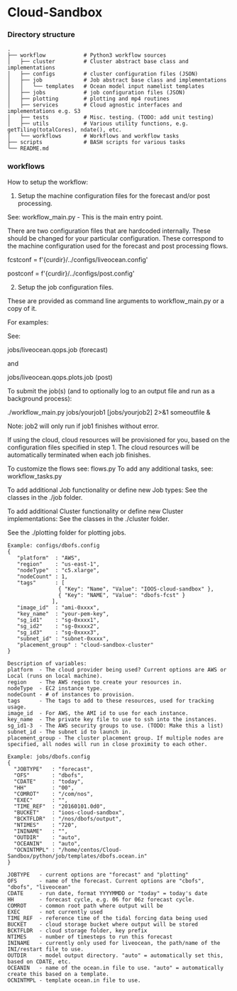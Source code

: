 # Cloud-Sandbox

### Directory structure

    .
    ├── workflow            # Python3 workflow sources
    │   ├── cluster         # Cluster abstract base class and implementations 
    │   ├── configs         # cluster configuration files (JSON)
    │   ├── job             # Job abstract base class and implementations
    │   │   └── templates   # Ocean model input namelist templates
    │   ├── jobs            # job configuration files (JSON)
    │   ├── plotting        # plotting and mp4 routines
    │   ├── services        # Cloud agnostic interfaces and implementations e.g. S3
    │   ├── tests           # Misc. testing. (TODO: add unit testing)
    │   ├── utils           # Various utility functions, e.g. getTiling(totalCores), ndate(), etc.
    │   └── workflows       # Workflows and workflow tasks
    ├── scripts             # BASH scripts for various tasks
    └── README.md

### workflows

How to setup the workflow:

1. Setup the machine configuration files for the forecast and/or post processing.

See: workflow_main.py - This is the main entry point. 

There are two configuration files that are hardcoded internally. These should be changed for your particular configuration. These correspond to the machine configuration used for the forecast and post processing flows.

fcstconf = f'{curdir}/../configs/liveocean.config'

postconf = f'{curdir}/../configs/post.config'

2. Setup the job configuration files. 

These are provided as command line arguments to workflow_main.py or a copy of it.

For examples:

See:

 jobs/liveocean.qops.job (forecast)

 and

 jobs/liveocean.qops.plots.job (post)

To submit the job(s) (and to optionally log to an output file and run as a background process):

./workflow_main.py jobs/yourjob1 [jobs/yourjob2] 2>&1 someoutfile &

Note: job2 will only run if job1 finishes without error.

If using the cloud, cloud resources will be provisioned for you, based on the configuration files specified in step 1. The cloud resources will be automatically terminated when each job finishes.

To customize the flows see: flows.py
To add any additional tasks, see: workflow_tasks.py

To add additional Job functionality or define new Job types:
  See the classes in the ./job folder.

To add additional Cluster functionality or define new Cluster implementations:
  See the classes in the ./cluster folder.

See the ./plotting folder for plotting jobs.
```
Example: configs/dbofs.config
{
   "platform"  : "AWS",
   "region"    : "us-east-1",
   "nodeType"  : "c5.xlarge",
   "nodeCount" : 1,
   "tags"      : [ 
                { "Key": "Name", "Value": "IOOS-cloud-sandbox" },
                { "Key": "NAME", "Value": "dbofs-fcst" }
              ],
   "image_id"  : "ami-0xxxx",
   "key_name"  : "your-pem-key",
   "sg_id1"    : "sg-0xxxx1",
   "sg_id2"    : "sg-0xxxx2",
   "sg_id3"    : "sg-0xxxx3",
   "subnet_id" : "subnet-0xxxx",
   "placement_group" : "cloud-sandbox-cluster"
}
```

```
Description of variables:
platform  - The cloud provider being used? Current options are AWS or Local (runs on local machine).
region    - The AWS region to create your resources in.
nodeType  - EC2 instance type.
nodeCount - # of instances to provision.
tags      - The tags to add to these resources, used for tracking usage.
image_id  - For AWS, the AMI id to use for each instance.
key_name  - The private key file to use to ssh into the instances.
sg_id1-3  - The AWS security groups to use. (TODO: Make this a list)
subnet_id - The subnet id to launch in.
placement_group - The cluster placement group. If multiple nodes are specified, all nodes will run in close proximity to each other.
```

```
Example: jobs/dbofs.config
{
  "JOBTYPE"   : "forecast",
  "OFS"       : "dbofs",
  "CDATE"     : "today",
  "HH"        : "00",
  "COMROT"    : "/com/nos",
  "EXEC"      : "",
  "TIME_REF"  : "20160101.0d0",
  "BUCKET"    : "ioos-cloud-sandbox",
  "BCKTFLDR"  : "/nos/dbofs/output",
  "NTIMES"    : "720",
  "ININAME"   : "",
  "OUTDIR"    : "auto",
  "OCEANIN"   : "auto",
  "OCNINTMPL" : "/home/centos/Cloud-Sandbox/python/job/templates/dbofs.ocean.in"
}
```

```
JOBTYPE   - current options are "forecast" and "plotting"
OFS       - name of the forecast. Current options are "cbofs", "dbofs", "liveocean"
CDATE     - run date, format YYYYMMDD or "today" = today's date
HH        - forecast cycle, e.g. 06 for 06z forecast cycle.
COMROT    - common root path where output will be
EXEC      - not currently used
TIME_REF  - reference time of the tidal forcing data being used
BUCKET    - cloud storage bucket where output will be stored
BCKTFLDR  - cloud storage folder, key prefix
NTIMES    - number of timesteps to run this forecast
ININAME   - currently only used for liveocean, the path/name of the INI/restart file to use.
OUTDIR    - model output directory. "auto" = automatically set this, based on CDATE, etc.
OCEANIN   - name of the ocean.in file to use. "auto" = automatically create this based on a template.
OCNINTMPL - template ocean.in file to use.
```
